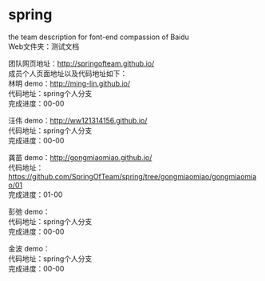 # spring
the team description for font-end compassion of Baidu<br>
Web文件夹：测试文档<br>

团队网页地址：http://springofteam.github.io/<br>
成员个人页面地址以及代码地址如下：<br>
林明
demo：http://ming-lin.github.io/<br>
代码地址：spring个人分支<br>
完成进度：00-00<br>

汪伟
demo：http://ww121314156.github.io/<br>
代码地址：spring个人分支<br>
完成进度：00-00<br>

龚苗
demo：http://gongmiaomiao.github.io/<br>
代码地址：https://github.com/SpringOfTeam/spring/tree/gongmiaomiao/gongmiaomiao/01<br>
完成进度：01-00<br>

彭弛
demo：<br>
代码地址：spring个人分支<br>
完成进度：00-00<br>

金波
demo：<br>
代码地址：spring个人分支<br>
完成进度：00-00<br>

